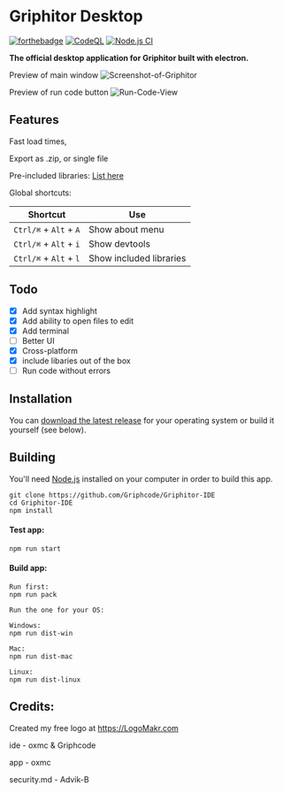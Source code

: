 # Griphitor Desktop

[![forthebadge](https://forthebadge.com/images/badges/made-with-javascript.svg)](https://www.javascript.com/)   [![CodeQL](https://github.com/Griphcode/Griphitor-IDE/actions/workflows/codeql-analysis.yml/badge.svg)](https://github.com/Griphcode/Griphitor-IDE/actions/workflows/codeql-analysis.yml)  [![Node.js CI](https://github.com/Griphcode/Griphitor-IDE/actions/workflows/node.js.yml/badge.svg)](https://github.com/Griphcode/Griphitor-IDE/actions/workflows/node.js.yml)

**The official desktop application for Griphitor built with electron.**

Preview of main window
![Screenshot-of-Griphitor](https://user-images.githubusercontent.com/67136658/140071180-0562815b-b175-4da6-8d00-c26c727a81e8.png)

Preview of run code button
![Run-Code-View](https://user-images.githubusercontent.com/67136658/140071433-e03762c1-39af-4dcb-8e2c-85f02d7ac518.png)

## Features

Fast load times,

Export as .zip, or single file

Pre-included libraries: <a href="https://github.com/Griphcode/Griphitor-IDE/wiki/List-of-pre-included-libraries">List here</a>

Global shortcuts:

| Shortcut               | Use                           |
| ---------------------- | ----------------------------- |
| `Ctrl/⌘` + `Alt` + `A` | Show about menu               |
| `Ctrl/⌘` + `Alt` + `i` | Show devtools                 |
| `Ctrl/⌘` + `Alt` + `l` | Show included libraries                 |

## Todo

- [X] Add syntax highlight
- [X] Add ability to open files to edit
- [X] Add terminal
- [ ] Better UI
- [X] Cross-platform
- [X] include libaries out of the box
- [ ] Run code without errors

## Installation

You can [download the latest release](https://github.com/Griphcode/Griphitor-IDE/releases) for your operating system or build it yourself (see below).

## Building

You'll need [Node.js](https://nodejs.org) installed on your computer in order to build this app.

```
git clone https://github.com/Griphcode/Griphitor-IDE
cd Griphitor-IDE
npm install
```

#### Test app:

```
npm run start
```

#### Build app:

```
Run first:
npm run pack

Run the one for your OS:

Windows:
npm run dist-win

Mac:
npm run dist-mac

Linux:
npm run dist-linux
```

## Credits:

Created my free logo at https://LogoMakr.com

ide - oxmc & Griphcode

app - oxmc

security.md - Advik-B
